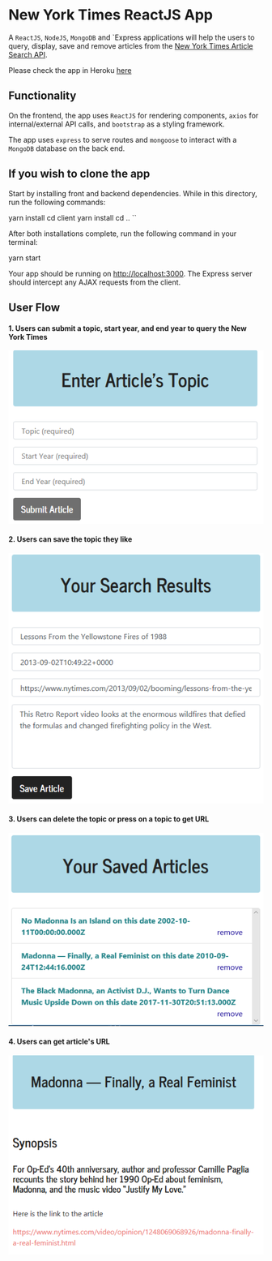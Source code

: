 # New York Times ReactJS App 

A `ReactJS`, `NodeJS`, `MongoDB` and `Express applications will help the users to query, display, save and remove articles from the [New York Times Article Search API](http://developer.nytimes.com/).

Please check the app in Heroku [here](https://)


## Functionality

On the frontend, the app uses `ReactJS` for rendering components, `axios` for internal/external API calls, and `bootstrap` as a styling framework.

The app uses `express` to serve routes and `mongoose` to interact with a `MongoDB` database on the back end.

## If you wish to clone the app 

Start by installing front and backend dependencies. While in this directory, run the following commands:

yarn install
cd client
yarn install
cd ..
``

After both installations complete, run the following command in your terminal:

yarn start

Your app should be running on <http://localhost:3000>. The Express server should intercept any AJAX requests from the client.




## User Flow

#### 1. Users can submit a topic, start year, and end year to query the New York Times
![Query Articles](./screenshots/query_articles.png)

#### 2. Users can save the topic they like
![Save Articles](./screenshots/save_articles.png)

#### 3. Users can delete the topic or press on a topic to get URL
![Remove articles](./screenshots/remove_articles.png)


#### 4. Users can get article's URL
![Get URL](./screenshots/get_url.png)

